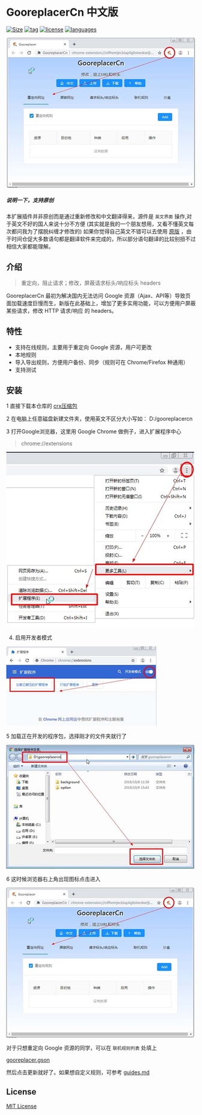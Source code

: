 # GooreplacerCn 中文版

[![Size](https://oauth.applinzi.com/Label/size/491KB/b36d41.svg)](gooreplacercn.crx.zip)
[![tag](https://oauth.applinzi.com/Label/tag/v3.10.0/84bf96.svg)](../../releases)
[![license](https://oauth.applinzi.com/Label/license/MIT/FE7D37.svg)](LICENSE)
[![languages](https://oauth.applinzi.com/Label/languages/JavaScript/c8b218.svg)](../../search?l=JavaScript)

<div align=center><img src="image/04.jpg"/></div>

##### 说明一下，支持原创

本扩展插件并非原创而是通过重新修改和中文翻译得来，源件是 `英文界面` 操作,对于英文不好的国人来说十分不方便 (其实就是我的一个朋友想用，又看不懂英文每次都问我为了摆脱纠缠才修改的) 如果你觉得自己英文不错可以去使用 [原版](https://github.com/jiacai2050/gooreplacer) ，由于时间仓促大多数语句都是翻译软件来完成的，所以部分语句翻译的比较别扭不过相信大家都能理解。

## 介绍

> 重定向，阻止请求；修改，屏蔽请求标头/响应标头 headers

GooreplacerCn 最初为解决国内无法访问 Google 资源（Ajax、API等）导致页面加载速度巨慢而生，新版在此基础上，增加了更多实用功能，可以方便用户屏蔽某些请求，修改 HTTP 请求/响应 的 headers。

## 特性

- 支持在线规则，主要用于重定向 Google 资源，用户可更改
- 本地规则
- 导入导出规则，方便用户备份、同步（规则可在 Chrome/Firefox 种通用）
- 支持测试

## 安装

1 直接下载本仓库的 [crx压缩包](https://github.com/yakeing/GooreplacerCn/raw/master/gooreplacercn.crx.zip)

2 在电脑上任意磁盘新建文件夹，使用英文不区分大小写如： D:/gooreplacercn

3 打开Google浏览器，这里用 Google Chrome 做例子，进入扩展程序中心

> chrome://extensions

<img src="image/01.jpg"/>

4. 启用开发者模式

<img src="image/02.jpg"/>

5 加载正在开发的程序包，选择刚才的文件夹就行了

<img src="image/03.jpg"/>

6 这时候浏览器右上角出现图标点击进入

<img src="image/04.jpg"/>

对于只想重定向 Google 资源的同学，可以在 `联机规则列表` 处填上

[gooreplacer.gson](gooreplacer.gson)

然后点击更新就好了。如果想自定义规则，可参考 [guides.md](guides.md)

## License

[MIT License](LICENSE)
